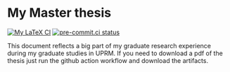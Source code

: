 # My Master thesis
[![My LaTeX CI](https://github.com/GuillermoFidalgo/master-thesis/actions/workflows/ci.yml/badge.svg)](https://github.com/GuillermoFidalgo/master-thesis/actions/workflows/ci.yml)
[![pre-commit.ci status](https://results.pre-commit.ci/badge/github/GuillermoFidalgo/master-thesis/main.svg)](https://results.pre-commit.ci/latest/github/GuillermoFidalgo/master-thesis/main)

This document reflects a big part of my graduate research experience during my graduate studies in UPRM.
If you need to download a pdf of the thesis just run the github action workflow and download the artifacts.
